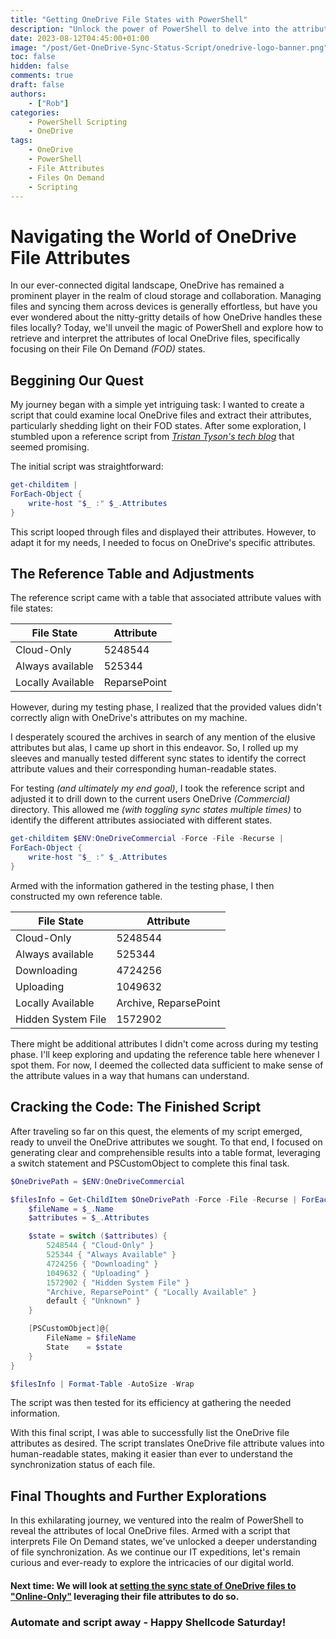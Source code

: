 ```yaml
---
title: "Getting OneDrive File States with PowerShell"
description: "Unlock the power of PowerShell to delve into the attributes of local OneDrive files and interpret their File On Demand states."
date: 2023-08-12T04:45:00+01:00
image: "/post/Get-OneDrive-Sync-Status-Script/onedrive-logo-banner.png"
toc: false
hidden: false
comments: true
draft: false
authors:
    - ["Rob"]
categories:
    - PowerShell Scripting
    - OneDrive
tags:
    - OneDrive
    - PowerShell
    - File Attributes
    - Files On Demand
    - Scripting
---
```


# Navigating the World of OneDrive File Attributes

In our ever-connected digital landscape, OneDrive has remained a prominent player in the realm of cloud storage and collaboration. Managing files and syncing them across devices is generally effortless, but have you ever wondered about the nitty-gritty details of how OneDrive handles these files locally? Today, we'll unveil the magic of PowerShell and explore how to retrieve and interpret the attributes of local OneDrive files, specifically focusing on their File On Demand _(FOD)_ states.

## Beggining Our Quest

My journey began with a simple yet intriguing task: I wanted to create a script that could examine local OneDrive files and extract their attributes, particularly shedding light on their FOD states. After some exploration, I stumbled upon a reference script from _[Tristan Tyson's tech blog](https://tech.tristantyson.com/setonedrivefodstatespowershell)_ that seemed promising.

The initial script was straightforward:

```powershell
get-childitem | 
ForEach-Object {
    write-host "$_ :" $_.Attributes
}
```

This script looped through files and displayed their attributes. However, to adapt it for my needs, I needed to focus on OneDrive's specific attributes.

## The Reference Table and Adjustments

The reference script came with a table that associated attribute values with file states:

| File State          | Attribute   |
|---------------------|-------------|
| Cloud-Only          | 5248544     |
| Always available    | 525344      |
| Locally Available   | ReparsePoint|

However, during my testing phase, I realized that the provided values didn't correctly align with OneDrive's attributes on my machine. 

I desperately scoured the archives in search of any mention of the elusive attributes but alas, I came up short in this endeavor. So, I rolled up my sleeves and manually tested different sync states to identify the correct attribute values and their corresponding human-readable states.

For testing _(and ultimately my end goal)_, I took the reference script and adjusted it to drill down to the current users  OneDrive _(Commercial)_ directory. This allowed me _(with toggling sync states multiple times)_ to identify the different attributes assiociated with different states.

```powershell
get-childitem $ENV:OneDriveCommercial -Force -File -Recurse | 
ForEach-Object {
    write-host "$_ :" $_.Attributes
}
```

Armed with the information gathered in the testing phase, I then constructed my own reference table. 

| File State          | Attribute   |
|---------------------|-------------|
| Cloud-Only          | 5248544     |
| Always available    | 525344      |
| Downloading         | 4724256     |
| Uploading           | 1049632     |
| Locally Available   | Archive, ReparsePoint|
| Hidden System File  | 1572902     |

There might be additional attributes I didn't come across during my testing phase. I'll keep exploring and updating the reference table here whenever I spot them. For now, I deemed the collected data sufficient to make sense of the attribute values in a way that humans can understand.


## Cracking the Code: The Finished Script

After traveling so far on this quest, the elements of my script emerged, ready to unveil the OneDrive attributes we sought. To that end, I focused on generating clear and comprehensible results into a table format, leveraging a switch statement and PSCustomObject to complete this final task. 

```powershell
$OneDrivePath = $ENV:OneDriveCommercial

$filesInfo = Get-ChildItem $OneDrivePath -Force -File -Recurse | ForEach-Object {
    $fileName = $_.Name
    $attributes = $_.Attributes

    $state = switch ($attributes) {
        5248544 { "Cloud-Only" }
        525344 { "Always Available" }
        4724256 { "Downloading" }
        1049632 { "Uploading" }
        1572902 { "Hidden System File" }
        "Archive, ReparsePoint" { "Locally Available" }
        default { "Unknown" }
    }

    [PSCustomObject]@{
        FileName = $fileName
        State    = $state
    }
}

$filesInfo | Format-Table -AutoSize -Wrap
```

The script was then tested for its efficiency at gathering the needed information.

With this final script, I was able to successfully list the OneDrive file attributes as desired. The script translates OneDrive file attribute values into human-readable states, making it easier than ever to understand the synchronization status of each file.

## Final Thoughts and Further Explorations

In this exhilarating journey, we ventured into the realm of PowerShell to reveal the attributes of local OneDrive files. Armed with a script that interprets File On Demand states, we've unlocked a deeper understanding of file synchronization. As we continue our IT expeditions, let's remain curious and ever-ready to explore the intricacies of our digital world. 

#### **Next time**: We will look at [setting the sync state of OneDrive files to "Online-Only"]("content/post/Set-OneDrive-FileSync-CloudOnly/Set-OneDrive-FileSync-CloudOnly.md") leveraging their file attributes to do so.

### Automate and script away - Happy Shellcode Saturday!